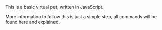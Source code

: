 This is a basic virtual pet, written in JavaScript.

More information to follow this is just a simple step, all commands 
will be found here and explained.
